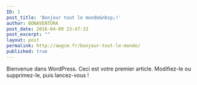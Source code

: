 ```yaml
---
ID: 1
post_title: 'Bonjour tout le monde&nbsp;!'
author: BONAVENTURA
post_date: 2016-04-09 23:47:33
post_excerpt: ""
layout: post
permalink: http://awgcm.fr/bonjour-tout-le-monde/
published: true
---
```

Bienvenue dans WordPress. Ceci est votre premier article. Modifiez-le ou supprimez-le, puis lancez-vous&nbsp;!